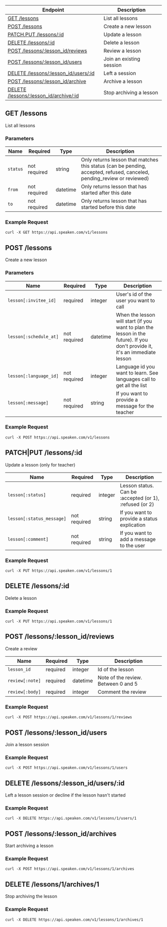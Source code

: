 |Endpoint|Description|
|--------|-----------|
|[GET /lessons](#get-usersme)| List all lessons|
|[POST /lessons](#get-usersme)| Create a new lesson |
|[PATCH,PUT /lessons/:id](#get-usersme)| Update a lesson|
|[DELETE /lessons/:id](#get-usersme)| Delete a lesson|
|[POST /lessons/:lesson_id/reviews](#put-usersme)| Review a lesson |
|[POST /lessons/:lesson_id/users](#put-usersme)| Join an existing session |
|[DELETE /lessons/:lesson_id/users/:id](#put-usersme)| Left a session |
|[POST /lessons/:lesson_id/archive](#put-usersme)| Archive a lesson |
|[DELETE /lessons/:lesson_id/archive/:id](#put-usersme)| Stop archiving a lesson |

## GET /lessons

List all lessons

### Parameters

|Name|Required|Type|Description|
|----|--------|----|-----------|
|```status```|not required|string|Only returns lesson that matches this status (can be pending, accepted, refused, canceled, pending_review or reviewed)|
|```from```|not required|datetime|Only returns lesson that has started after this date|
|```to```|not required|datetime|Only returns lesson that has started before this date|

### Example Request

```curl -X GET https://api.speaken.com/v1/lessons```


## POST /lessons

Create a new lesson

### Parameters

|Name|Required|Type|Description|
|----|--------|----|-----------|
|```lesson[:invitee_id]```|required|integer|User's id of the user you want to call|
|```lesson[:schedule_at]```|not required|datetime|When the lesson will start (if you want to plan the lesson in the future). If you don't provide it, it's an immediate lesson|
|```lesson[:language_id]```|not required|integer|Language id you want to learn. See languages call to get all the list|
|```lesson[:message]```|not required|string|If you want to provide a message for the teacher|

### Example Request

```curl -X POST https://api.speaken.com/v1/lessons```


## PATCH|PUT /lessons/:id

Update a lesson (only for teacher)

|Name|Required|Type|Description|
|----|--------|----|-----------|
|```lesson[:status]```|required|integer|Lesson status. Can be :accepted (or 1), :refused (or 2)|
|```lesson[:status_message]```|not required|string|If you want to provide a status explication|
|```lesson[:comment]```|not required|string|If you want to add a message to the user|

### Example Request

```curl -X PUT https://api.speaken.com/v1/lessons/1```

## DELETE /lessons/:id

Delete a lesson

### Example Request

```curl -X PUT https://api.speaken.com/v1/lessons/1```


## POST /lessons/:lesson_id/reviews

Create a review

|Name|Required|Type|Description|
|----|--------|----|-----------|
|```lesson_id```|required|integer|Id of the lesson|
|```review[:note]```|required|datetime|Note of the review. Between 0 and 5|
|```review[:body]```|required|integer|Comment the review|

### Example Request

```curl -X POST https://api.speaken.com/v1/lessons/1/reviews```


## POST /lessons/:lesson_id/users

Join a lesson session

### Example Request

```curl -X POST https://api.speaken.com/v1/lessons/1/users```


## DELETE /lessons/:lesson_id/users/:id

Left a lesson session or decline if the lesson hasn't started

### Example Request

```curl -X DELETE https://api.speaken.com/v1/lessons/1/users/1```

## POST /lessons/:lesson_id/archives

Start archiving a lesson

### Example Request

```curl -X POST https://api.speaken.com/v1/lessons/1/archives```


## DELETE /lessons/1/archives/1

Stop archiving the lesson

### Example Request

```curl -X DELETE https://api.speaken.com/v1/lessons/1/archives/1```
